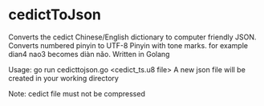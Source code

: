 # cedictToJson
Converts the cedict Chinese/English dictionary to computer friendly JSON. Converts numbered pinyin to UTF-8 Pinyin with tone marks. for example dian4 nao3 becomes diàn nǎo. Written in Golang

Usage: go run cedicttojson.go <cedict_ts.u8 file>
       A new json file will be created in your working directory

Note: cedict file must not be compressed
